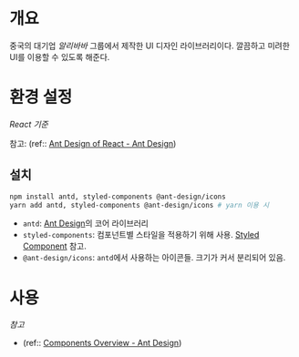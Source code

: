 # 개요
중국의 대기업 *알리바바* 그룹에서 제작한 UI 디자인 라이브러리이다. 깔끔하고 미려한 UI를 이용할 수 있도록 해준다.

# 환경 설정
*React 기준*

참고: (ref:: [Ant Design of React - Ant Design](https://ant.design/docs/react/introduce))

## 설치
```bash
npm install antd, styled-components @ant-design/icons
yarn add antd, styled-components @ant-design/icons # yarn 이용 시
```

- `antd`: [Ant Design](Ant%20Design.md)의 코어 라이브러리
- `styled-components`: 컴포넌트별 스타일을 적용하기 위해 사용. [Styled Component](../ProgrammingBackground/ProgrammingLanguage/Javascript/framework/Styled%20Component.md) 참고.
- `@ant-design/icons`: `antd`에서 사용하는 아이콘들. 크기가 커서 분리되어 있음.

# 사용

*참고*
- (ref:: [Components Overview - Ant Design](https://ant.design/components/overview/))